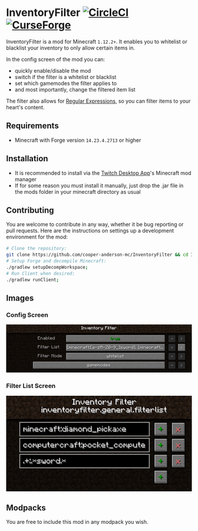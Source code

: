 # InventoryFilter [![CircleCI](https://circleci.com/gh/cooper-anderson-mc/InventoryFilter.svg?style=shield)](https://circleci.com/gh/cooper-anderson-mc/InventoryFilter) [![CurseForge](http://cf.way2muchnoise.eu/full_inventoryfilter_downloads.svg)](https://minecraft.curseforge.com/projects/inventoryfilter)
InventoryFilter is a mod for Minecraft `1.12.2+`. It enables you to whitelist or blacklist your inventory to only allow certain items in.

In the config screen of the mod you can:
 * quickly enable/disable the mod
 * switch if the filter is a whitelist or blacklist
 * set which gamemodes the filter applies to
 * and most importantly, change the filtered item list

The filter also allows for [Regular Expressions](https://en.wikipedia.org/wiki/Regular_expression), so you can filter items to your heart's content.

## Requirements
 * Minecraft with Forge version `14.23.4.2713` or higher

## Installation
 * It is recommended to install via the [Twitch Desktop App](https://app.twitch.tv/download)'s Minecraft mod manager
 * If for some reason you must install it manually, just drop the .jar file in the mods folder in your minecraft directory as usual

## Contributing
You are welcome to contribute in any way, whether it be bug reporting or pull requests. Here are the instructions on settings up a development environment for the mod:

```bash
# Clone the repository:
git clone https://github.com/cooper-anderson-mc/InventoryFilter && cd InventoryFilter;
# Setup Forge and decompile Minecraft:
./gradlew setupDecompWorkspace;
# Run Client when desired:
./gradlew runClient;
```

## Images
### Config Screen
![Config Screen](docs/config_screen.png?raw=true "test")

### Filter List Screen
![Filter List Screen](docs/filter_list.png?raw=true "test")

## Modpacks
You are free to include this mod in any modpack you wish.
